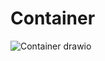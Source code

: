 # Container

![Container drawio](https://github.com/user-attachments/assets/307891a0-2469-490c-9f8b-21ebd44a1c29)
